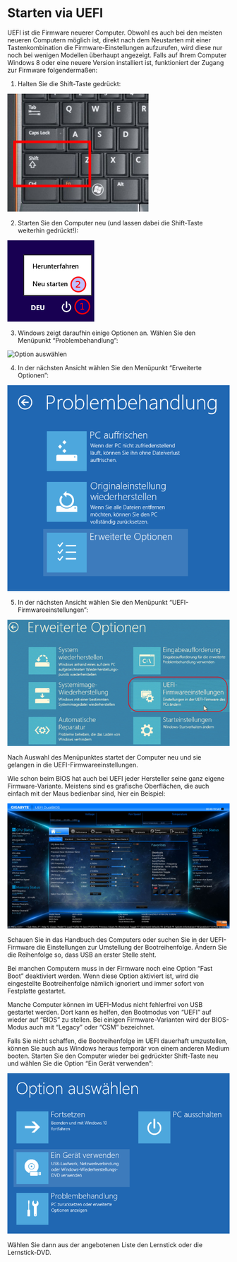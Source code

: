 # Starten via UEFI

UEFI ist die Firmware neuerer Computer. Obwohl es auch bei den meisten neueren Computern möglich ist, direkt nach dem Neustarten mit einer Tastenkombination die Firmware-Einstellungen aufzurufen, wird diese nur noch bei wenigen Modellen überhaupt angezeigt.
Falls auf Ihrem Computer Windows 8 oder eine neuere Version installiert ist, funktioniert der Zugang zur Firmware folgendermaßen:

1. Halten Sie die Shift-Taste gedrückt:

![](../../assets/shift.jpg "Shift Taste")

2. Starten Sie den Computer neu (und lassen dabei die Shift-Taste weiterhin gedrückt!):

![](../../assets/neu-starten.png "Neu Starten")

3. Windows zeigt daraufhin einige Optionen an. Wählen Sie den Menüpunkt “Problembehandlung”:

![](../../assets/option-auswählen-problemhandlung.png "Option auswählen")

4. In der nächsten Ansicht wählen Sie den Menüpunkt “Erweiterte Optionen”:

![](../../assets/erweiterte-optionen.png "Erweiterte Optionen")

5. In der nächsten Ansicht wählen Sie den Menüpunkt “UEFI-Firmwareeinstellungen”:

![](../../assets/uefi-firmwareeinstellungen.png "UEFI-Firmwareeinstellungen")

Nach Auswahl des Menüpunktes startet der Computer neu und sie gelangen in die UEFI-Firmwareeinstellungen. 

Wie schon beim BIOS hat auch bei UEFI jeder Hersteller seine ganz eigene Firmware-Variante. 
Meistens sind es grafische Oberflächen, die auch einfach mit der Maus bedienbar sind, hier ein Beispiel:

![](../../assets/uefi-dualbios.jpg "UEFI DualBIOS")

Schauen Sie in das Handbuch des Computers oder suchen Sie in der UEFI-Firmware die Einstellungen zur Umstellung der Bootreihenfolge. 
Ändern Sie die Reihenfolge so, dass USB an erster Stelle steht.

Bei manchen Computern muss in der Firmware noch eine Option “Fast Boot” deaktiviert werden. Wenn diese Option aktiviert ist, wird die eingestellte Bootreihenfolge nämlich ignoriert und immer sofort von Festplatte gestartet.

Manche Computer können im UEFI-Modus nicht fehlerfrei von USB gestartet werden. Dort kann es helfen, den Bootmodus von “UEFI” auf wieder auf “BIOS” zu stellen. Bei einigen Firmware-Varianten wird der BIOS-Modus auch mit “Legacy” oder “CSM” bezeichnet.

Falls Sie nicht schaffen, die Bootreihenfolge im UEFI dauerhaft umzustellen, können Sie auch aus Windows heraus temporär von einem anderen Medium booten. Starten Sie den Computer wieder bei gedrückter Shift-Taste neu und wählen Sie die Option “Ein Gerät verwenden”:

![](../../assets/option-auswählen-ein-gerät-verwenden.png "Gerät verwenden")

Wählen Sie dann aus der angebotenen Liste den Lernstick oder die Lernstick-DVD.